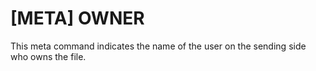# [META] OWNER

This meta command indicates the name of the user on the sending side
who owns the file.


